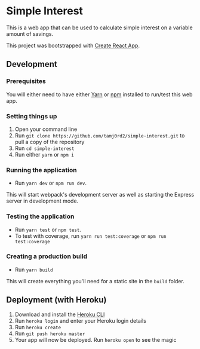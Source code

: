 # Simple Interest
This is a web app that can be used to calculate simple interest on a variable
amount of savings.

This project was bootstrapped with [Create React App](https://github.com/facebookincubator/create-react-app).

## Development

### Prerequisites
You will either need to have either [Yarn](https://yarnpkg.com/en/docs/install)
or [npm](https://nodejs.org/en/download/) installed to run/test this web app.

### Setting things up
1. Open your command line
1. Run `git clone https://github.com/tamj0rd2/simple-interest.git` to pull a
   copy of the repository
1. Run `cd simple-interest`
1. Run either `yarn` or `npm i`

### Running the application
- Run `yarn dev` or `npm run dev`.

This will start webpack's development server as well as starting the Express
server in development mode.

### Testing the application
- Run `yarn test` or `npm test`.
- To test with coverage, run `yarn run test:coverage` or `npm run test:coverage`

### Creating a production build
- Run `yarn build`

This will create everything you'll need for a static site in the `build` folder.

## Deployment (with Heroku)

1. Download and install the [Heroku CLI](https://devcenter.heroku.com/articles/heroku-cli#download-and-install)
1. Run `heroku login` and enter your Heroku login details
1. Run `heroku create`
1. Run `git push heroku master`
1. Your app will now be deployed. Run `heroku open` to see the magic
